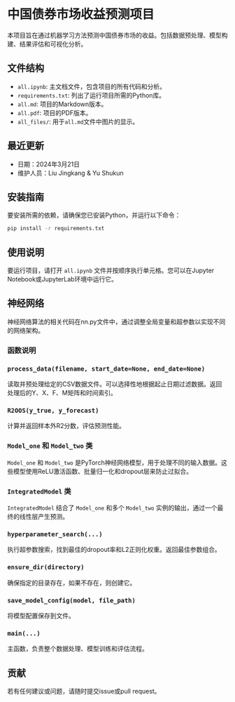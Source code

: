 # 中国债券市场收益预测项目

本项目旨在通过机器学习方法预测中国债券市场的收益。包括数据预处理、模型构建、结果评估和可视化分析。

## 文件结构

- `all.ipynb`: 主文档文件，包含项目的所有代码和分析。
- `requirements.txt`: 列出了运行项目所需的Python库。
- `all.md`: 项目的Markdown版本。
- `all.pdf`: 项目的PDF版本。
- `all_files/`: 用于`all.md`文件中图片的显示。


## 最近更新

- 日期：2024年3月21日
- 维护人员：Liu Jingkang & Yu Shukun

## 安装指南

要安装所需的依赖，请确保您已安装Python，并运行以下命令：

```bash
pip install -r requirements.txt
```

## 使用说明

要运行项目，请打开 `all.ipynb` 文件并按顺序执行单元格。您可以在Jupyter Notebook或JupyterLab环境中运行它。

## 神经网络

神经网络算法的相关代码在nn.py文件中，通过调整全局变量和超参数以实现不同的网络架构。

### 函数说明

### `process_data(filename, start_date=None, end_date=None)`

读取并预处理给定的CSV数据文件。可以选择性地根据起止日期过滤数据。返回处理后的Y、X、F、M矩阵和时间索引。

### `R2OOS(y_true, y_forecast)`

计算并返回样本外R2分数，评估预测性能。

### `Model_one` 和 `Model_two` 类

`Model_one` 和 `Model_two` 是PyTorch神经网络模型，用于处理不同的输入数据。这些模型使用ReLU激活函数、批量归一化和dropout层来防止过拟合。

### `IntegratedModel` 类

`IntegratedModel` 结合了 `Model_one` 和多个 `Model_two` 实例的输出，通过一个最终的线性层产生预测。

### `hyperparameter_search(...)`

执行超参数搜索，找到最佳的dropout率和L2正则化权重。返回最佳参数组合。

### `ensure_dir(directory)`

确保指定的目录存在，如果不存在，则创建它。

### `save_model_config(model, file_path)`

将模型配置保存到文件。

### `main(...)`

主函数，负责整个数据处理、模型训练和评估流程。

## 贡献

若有任何建议或问题，请随时提交issue或pull request。
